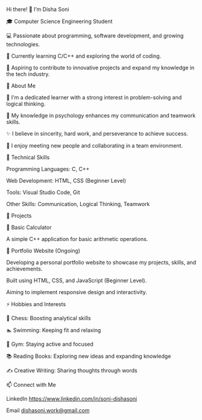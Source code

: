 Hi there! 👋 I’m Disha Soni

🎓 Computer Science Engineering Student

💻 Passionate about programming, software development, and growing technologies.

🌱 Currently learning C/C++ and exploring the world of coding.

🎯 Aspiring to contribute to innovative projects and expand my knowledge in the tech industry.

🚀 About Me

🌟 I'm a dedicated learner with a strong interest in problem-solving and logical thinking.

🧠 My knowledge in psychology enhances my communication and teamwork skills.

✨ I believe in sincerity, hard work, and perseverance to achieve success.

🤝 I enjoy meeting new people and collaborating in a team environment.

🔧 Technical Skills

Programming Languages: C, C++

Web Development: HTML, CSS (Beginner Level)

Tools: Visual Studio Code, Git

Other Skills: Communication, Logical Thinking, Teamwork

🌟 Projects

📌 Basic Calculator

A simple C++ application for basic arithmetic operations.

📌 Portfolio Website (Ongoing)

Developing a personal portfolio website to showcase my projects, skills, and achievements.

Built using HTML, CSS, and JavaScript (Beginner Level).

Aiming to implement responsive design and interactivity.

⚡ Hobbies and Interests

🧩 Chess: Boosting analytical skills

🏊 Swimming: Keeping fit and relaxing

💪 Gym: Staying active and focused

📚 Reading Books: Exploring new ideas and expanding knowledge

✍️ Creative Writing: Sharing thoughts through words

📫 Connect with Me

LinkedIn https://www.linkedin.com/in/soni-dishasoni

Email dishasoni.work@gmail.com
